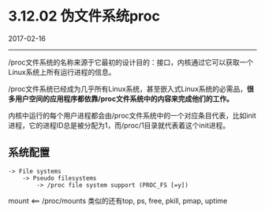 # 3.12.02 伪文件系统proc

2017-02-16

--------------

/proc文件系统的名称来源于它最初的设计目的：接口，内核通过它可以获取一个Linux系统上所有运行进程的信息。

/proc文件系统已经成为几乎所有Linux系统，甚至嵌入式Linux系统的必需品，**很多用户空间的应用程序都依靠/proc文件系统中的内容来完成他们的工作。**

内核中运行的每个用户进程都会由/proc文件系统中的一个对应条目代表，比如init进程，它的进程ID总是被分配为1，而/proc/1目录就代表着这个init进程。

## 系统配置

    -> File systems
        -> Pseudo filesystems
            -> /proc file system support (PROC_FS [=y])


mount <== /proc/mounts
类似的还有top, ps, free, pkill, pmap, uptime
